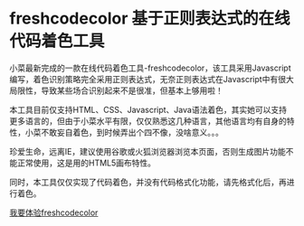 freshcodecolor 基于正则表达式的在线代码着色工具
==============
  
小菜最新完成的一款在线代码着色工具-freshcodecolor，该工具采用Javascript编写，着色识别策略完全采用正则表达式，无奈正则表达式在Javascript中有很大局限性，导致某些场合识别起来不是很准，但基本上够用啦！  
  
本工具目前仅支持HTML、CSS、Javascript、Java语法着色，其实她可以支持更多语言的，但由于小菜水平有限，仅仅熟悉这几种语言，其他语言均有自身的特性，小菜不敢妄自着色，到时候弄出个四不像，没啥意义。。。  
  
珍爱生命，远离IE，建议使用谷歌或火狐浏览器浏览本页面，否则生成图片功能不能正常使用，这是用的HTML5画布特性。  
  
同时，本工具仅仅实现了代码着色，并没有代码格式化功能，请先格式化后，再进行着色。  
  
[我要体验freshcodecolor](http://www.kpdown.com/freshcodecolor "freshcodecolor在线代码着色工具")  